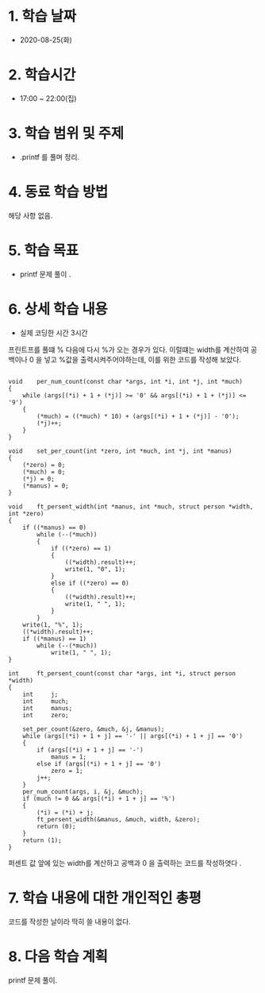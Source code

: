 # 1. 학습 날짜

* 2020-08-25(화)

# 2. 학습시간

* 17:00 ~ 22:00(집)

# 3. 학습 범위 및 주제

* .printf 를 풀며 정리. 
# 4. 동료 학습 방법

해당 사항 없음.

# 5. 학습 목표
 * printf 문제 풀이 .

# 6. 상세 학습 내용
* 실제 코딩한 시간 3시간

프린트프를 풀떄 % 다음에 다시 %가 오는 경우가 있다. 이럴떄는 width를 계산하여 공백이나 0 을 넣고 %값을 출력시켜주어야하는데, 이를 위한 코드를 작성해 보았다. 
<pre><code>
void	per_num_count(const char *args, int *i, int *j, int *much)
{
	while (args[(*i) + 1 + (*j)] >= '0' && args[(*i) + 1 + (*j)] <= '9')
	{
		(*much) = ((*much) * 10) + (args[(*i) + 1 + (*j)] - '0');
		(*j)++;
	}
}

void	set_per_count(int *zero, int *much, int *j, int *manus)
{
	(*zero) = 0;
	(*much) = 0;
	(*j) = 0;
	(*manus) = 0;
}

void	ft_persent_width(int *manus, int *much, struct person *width, int *zero)
{
	if ((*manus) == 0)
		while (--(*much))
		{
			if ((*zero) == 1)
			{
				((*width).result)++;
				write(1, "0", 1);
			}
			else if ((*zero) == 0)
			{
				((*width).result)++;
				write(1, " ", 1);
			}
		}
	write(1, "%", 1);
	((*width).result)++;
	if ((*manus) == 1)
		while (--(*much))
			write(1, " ", 1);
}

int		ft_persent_count(const char *args, int *i, struct person *width)
{
	int		j;
	int		much;
	int		manus;
	int		zero;

	set_per_count(&zero, &much, &j, &manus);
	while (args[(*i) + 1 + j] == '-' || args[(*i) + 1 + j] == '0')
	{
		if (args[(*i) + 1 + j] == '-')
			manus = 1;
		else if (args[(*i) + 1 + j] == '0')
			zero = 1;
		j++;
	}
	per_num_count(args, i, &j, &much);
	if (much != 0 && args[(*i) + 1 + j] == '%')
	{
		(*i) = (*i) + j;
		ft_persent_width(&manus, &much, width, &zero);
		return (0);
	}
	return (1);
}
</pre></code>

퍼센트 값 앞에 있는 width를 계산하고 공백과 0 을 출력하는 코드를 작성하엿다 .
# 7. 학습 내용에 대한 개인적인 총평
코드를 작성한 날이라 딱히 쓸 내용이 없다. 

# 8. 다음 학습 계획
printf 문제 풀이. 